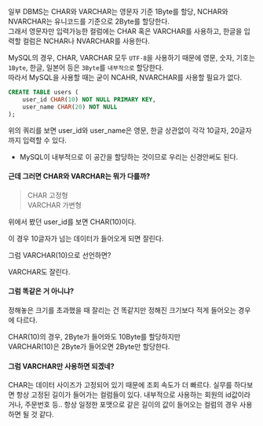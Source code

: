 일부 DBMS는 CHAR와 VARCHAR는 영문자 기준 1Byte를 할당, NCHAR와 NVARCHAR는 유니코드를 기준으로 2Byte를 할당한다.<br/>
그래서 영문자만 입력가능한 컬럼에는 CHAR 혹은 VARCHAR를 사용하고, 한글을 입력할 컬럼은 NCHAR나 NVARCHAR를 사용한다.<br/>


MySQL의 경우, CHAR, VARCHAR 모두 `UTF-8`을 사용하기 때문에 영문, 숫자, 기호는 `1Byte`, 한글, 일본어 등은 `3Byte`를 `내부적으로` 할당한다.<br/>
따라서 MySQL을 사용할 때는 굳이 NCAHR, NVARCHAR를 사용할 필요가 없다.<br/>

```sql
CREATE TABLE users (
    user_id CHAR(10) NOT NULL PRIMARY KEY,
    user_name CHAR(20) NOT NULL
);
```
위의 쿼리를 보면  user_id와 user_name은 영문, 한글 상관없이 각각 10글자, 20글자까지 입력할 수 있다.
- MySQL이 내부적으로 이 공간을 할당하는 것이므로 우리는 신경안써도 된다.  

#### 근데 그러면 CHAR와 VARCHAR는 뭐가 다를까? 
> CHAR 고정형 </br>
> VARCHAR 가변형

위에서 봤던 user_id를 보면 CHAR(10)이다.

이 경우 10글자가 넘는 데이터가 들어오게 되면 잘린다. 

그럼 VARCHAR(10)으로 선언하면?

VARCHAR도 잘린다. 

#### 그럼 똑같은 거 아니냐? 
정해놓은 크기를 초과했을 때 잘리는 건 똑같지만 정해진 크기보다 적게 들어오는 경우에 다르다.

CHAR(10)의 경우, 2Byte가 들어와도 10Byte를 할당하지만<br/>
VARCHAR(10)은 2Byte가 들어오면 2Byte만 할당한다.

#### 그럼 VARCHAR만 사용하면 되겠네?
CHAR는 데이터 사이즈가 고정되어 있기 때문에 조회 속도가 더 빠르다. 
실무를 하다보면 항상 고정된 길이가 들어가는 컬럼들이 있다. 
내부적으로 사용하는 회원의 id값이라거나, 주문번호 등.. 항상 일정한 포맷으로 같은 길이의 값이 들어오는 컬럼의 경우 사용하면 될 것 같다.